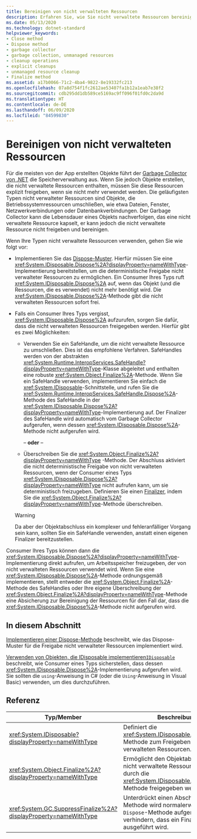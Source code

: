 ```yaml
---
title: Bereinigen von nicht verwalteten Ressourcen
description: Erfahren Sie, wie Sie nicht verwaltete Ressourcen bereinigen, die nicht vom Garbage Collector von .NET bereinigt werden, z. B. Dateien, Fenster und Netzwerk- oder Datenbankverbindungen.
ms.date: 05/13/2020
ms.technology: dotnet-standard
helpviewer_keywords:
- Close method
- Dispose method
- garbage collector
- garbage collection, unmanaged resources
- cleanup operations
- explicit cleanups
- unmanaged resource cleanup
- Finalize method
ms.assetid: a17b0066-71c2-4ba4-9822-8e19332fc213
ms.openlocfilehash: 07a8d754f1fc2612ae53407fa1b12a1eab7e38f2
ms.sourcegitcommit: cdb295dd1db589ce5169ac9ff096f01fd0c2da9d
ms.translationtype: HT
ms.contentlocale: de-DE
ms.lasthandoff: 06/09/2020
ms.locfileid: "84599830"
---
```

# <a name="cleaning-up-unmanaged-resources"></a>Bereinigen von nicht verwalteten Ressourcen

Für die meisten von der App erstellten Objekte führt der [Garbage Collector von .NET](index.md) die Speicherverwaltung aus. Wenn Sie jedoch Objekte erstellen, die nicht verwaltete Ressourcen enthalten, müssen Sie diese Ressourcen explizit freigeben, wenn sie nicht mehr verwendet werden. Die geläufigsten Typen nicht verwalteter Ressourcen sind Objekte, die Betriebssystemressourcen umschließen, wie etwa Dateien, Fenster, Netzwerkverbindungen oder Datenbankverbindungen. Der Garbage Collector kann die Lebensdauer eines Objekts nachverfolgen, das eine nicht verwaltete Ressource kapselt, er kann jedoch die nicht verwaltete Ressource nicht freigeben und bereinigen.

Wenn Ihre Typen nicht verwaltete Ressourcen verwenden, gehen Sie wie folgt vor:

- Implementieren Sie das [Dispose-Muster](implementing-dispose.md). Hierfür müssen Sie eine <xref:System.IDisposable.Dispose%2A?displayProperty=nameWithType>-Implementierung bereitstellen, um die deterministische Freigabe nicht verwalteter Ressourcen zu ermöglichen. Ein Consumer Ihres Typs ruft <xref:System.IDisposable.Dispose%2A> auf, wenn das Objekt (und die Ressourcen, die es verwendet) nicht mehr benötigt wird. Die <xref:System.IDisposable.Dispose%2A>-Methode gibt die nicht verwalteten Ressourcen sofort frei.

- Falls ein Consumer Ihres Typs vergisst, <xref:System.IDisposable.Dispose%2A> aufzurufen, sorgen Sie dafür, dass die nicht verwalteten Ressourcen freigegeben werden. Hierfür gibt es zwei Möglichkeiten:

  - Verwenden Sie ein SafeHandle, um die nicht verwaltete Ressource zu umschließen. Dies ist das empfohlene Verfahren. SafeHandles werden von der abstrakten <xref:System.Runtime.InteropServices.SafeHandle?displayProperty=nameWithType>-Klasse abgeleitet und enthalten eine robuste <xref:System.Object.Finalize%2A>-Methode. Wenn Sie ein SafeHandle verwenden, implementieren Sie einfach die <xref:System.IDisposable>-Schnittstelle, und rufen Sie die <xref:System.Runtime.InteropServices.SafeHandle.Dispose%2A>-Methode des SafeHandle in der <xref:System.IDisposable.Dispose%2A?displayProperty=nameWithType>-Implementierung auf. Der Finalizer des SafeHandle wird automatisch vom Garbage Collector aufgerufen, wenn dessen <xref:System.IDisposable.Dispose%2A>-Methode nicht aufgerufen wird.

    – **oder** –

  - Überschreiben Sie die <xref:System.Object.Finalize%2A?displayProperty=nameWithType> -Methode. Der Abschluss aktiviert die nicht deterministische Freigabe von nicht verwalteten Ressourcen, wenn der Consumer eines Typs <xref:System.IDisposable.Dispose%2A?displayProperty=nameWithType> nicht aufrufen kann, um sie deterministisch freizugeben. Definieren Sie einen [Finalizer](../../csharp/programming-guide/classes-and-structs/destructors.md), indem Sie die <xref:System.Object.Finalize%2A?displayProperty=nameWithType>-Methode überschreiben.

  > [!WARNING]
  > Da aber der Objektabschluss ein komplexer und fehleranfälliger Vorgang sein kann, sollten Sie ein SafeHandle verwenden, anstatt einen eigenen Finalizer bereitzustellen.

Consumer Ihres Typs können dann die <xref:System.IDisposable.Dispose%2A?displayProperty=nameWithType>-Implementierung direkt aufrufen, um Arbeitsspeicher freizugeben, der von nicht verwalteten Ressourcen verwendet wird. Wenn Sie eine <xref:System.IDisposable.Dispose%2A>-Methode ordnungsgemäß implementieren, stellt entweder die <xref:System.Object.Finalize%2A>-Methode des SafeHandles oder Ihre eigene Überschreibung der <xref:System.Object.Finalize%2A?displayProperty=nameWithType>-Methode eine Absicherung zur Bereinigung der Ressourcen für den Fall dar, dass die <xref:System.IDisposable.Dispose%2A>-Methode nicht aufgerufen wird.

## <a name="in-this-section"></a>In diesem Abschnitt

[Implementieren einer Dispose-Methode](implementing-dispose.md) beschreibt, wie das Dispose-Muster für die Freigabe nicht verwalteter Ressourcen implementiert wird.

[Verwenden von Objekten, die IDisposable implementieren`IDisposable`](using-objects.md) beschreibt, wie Consumer eines Typs sicherstellen, dass dessen <xref:System.IDisposable.Dispose%2A>-Implementierung aufgerufen wird. Sie sollten die `using`-Anweisung in C# (oder die `Using`-Anweisung in Visual Basic) verwenden, um dies durchzuführen.

## <a name="reference"></a>Referenz

| Typ/Member | Beschreibung |
|--|--|
| <xref:System.IDisposable?displayProperty=nameWithType> | Definiert die <xref:System.IDisposable.Dispose%2A>-Methode zum Freigeben von nicht verwalteten Ressourcen. |
| <xref:System.Object.Finalize%2A?displayProperty=nameWithType> | Ermöglicht den Objektabschluss, wenn nicht verwaltete Ressourcen nicht durch die <xref:System.IDisposable.Dispose%2A>-Methode freigegeben werden. |
| <xref:System.GC.SuppressFinalize%2A?displayProperty=nameWithType> | Unterdrückt einen Abschluss. Diese Methode wird normalerweise von einer `Dispose`-Methode aufgerufen, um zu verhindern, dass ein Finalizer ausgeführt wird. |
